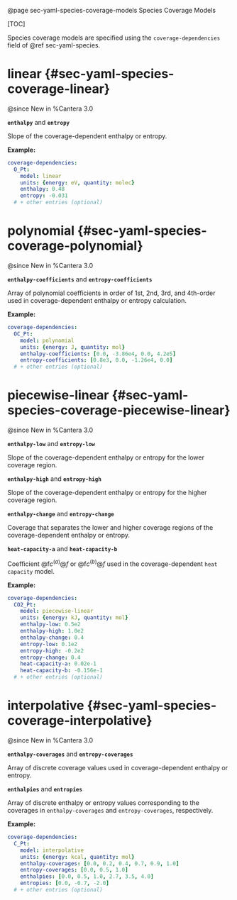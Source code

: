 @page sec-yaml-species-coverage-models Species Coverage Models

[TOC]

Species coverage models are specified using the `coverage-dependencies` field of
@ref sec-yaml-species.

# linear {#sec-yaml-species-coverage-linear}

@since New in %Cantera 3.0

<b>`enthalpy`</b> and <b>`entropy`</b>

Slope of the coverage-dependent enthalpy or entropy.

**Example:**

```yaml
coverage-dependencies:
  O_Pt:
    model: linear
    units: {energy: eV, quantity: molec}
    enthalpy: 0.48
    entropy: -0.031
  # + other entries (optional)
```

# polynomial {#sec-yaml-species-coverage-polynomial}

@since New in %Cantera 3.0

<b>`enthalpy-coefficients`</b> and <b>`entropy-coefficients`</b>

Array of polynomial coefficients in order of 1st, 2nd, 3rd, and
4th-order used in coverage-dependent enthalpy or entropy calculation.

**Example:**

```yaml
coverage-dependencies:
  OC_Pt:
    model: polynomial
    units: {energy: J, quantity: mol}
    enthalpy-coefficients: [0.0, -3.86e4, 0.0, 4.2e5]
    entropy-coefficients: [0.8e3, 0.0, -1.26e4, 0.0]
  # + other entries (optional)
```

# piecewise-linear {#sec-yaml-species-coverage-piecewise-linear}

@since New in %Cantera 3.0

<b>`enthalpy-low`</b> and <b>`entropy-low`</b>

Slope of the coverage-dependent enthalpy or entropy for the lower coverage region.

<b>`enthalpy-high`</b> and <b>`entropy-high`</b>

Slope of the coverage-dependent enthalpy or entropy for the higher coverage region.

<b>`enthalpy-change`</b> and <b>`entropy-change`</b>

Coverage that separates the lower and higher coverage regions of the
coverage-dependent enthalpy or entropy.

<b>`heat-capacity-a`</b> and <b>`heat-capacity-b`</b>

Coefficient @f$c^{(a)}@f$ or @f$c^{(b)}@f$ used in the coverage-dependent
`heat capacity` model.

**Example:**

```yaml
coverage-dependencies:
  CO2_Pt:
    model: piecewise-linear
    units: {energy: kJ, quantity: mol}
    enthalpy-low: 0.5e2
    enthalpy-high: 1.0e2
    enthalpy-change: 0.4
    entropy-low: 0.1e2
    entropy-high: -0.2e2
    entropy-change: 0.4
    heat-capacity-a: 0.02e-1
    heat-capacity-b: -0.156e-1
  # + other entries (optional)
```

# interpolative {#sec-yaml-species-coverage-interpolative}

@since New in %Cantera 3.0

<b>`enthalpy-coverages`</b> and <b>`entropy-coverages`</b>

Array of discrete coverage values used in coverage-dependent enthalpy or entropy.

<b>`enthalpies`</b> and <b>`entropies`</b>

Array of discrete enthalpy or entropy values corresponding to the
coverages in `enthalpy-coverages` and `entropy-coverages`, respectively.

**Example:**

```yaml
coverage-dependencies:
  C_Pt:
    model: interpolative
    units: {energy: kcal, quantity: mol}
    enthalpy-coverages: [0.0, 0.2, 0.4, 0.7, 0.9, 1.0]
    entropy-coverages: [0.0, 0.5, 1.0]
    enthalpies: [0.0, 0.5, 1.0, 2.7, 3.5, 4.0]
    entropies: [0.0, -0.7, -2.0]
  # + other entries (optional)
```
